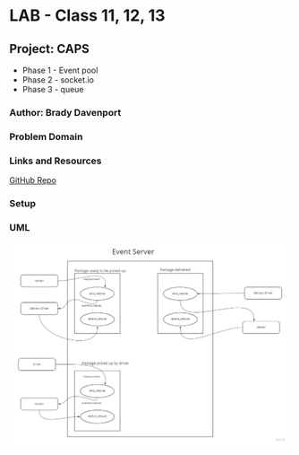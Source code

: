 # LAB - Class 11, 12, 13

## Project: CAPS

* Phase 1 - Event pool
* Phase 2 - socket.io
* Phase 3 - queue

### Author: Brady Davenport

### Problem Domain

### Links and Resources

[GitHub Repo](https://github.com/bradydavenport/caps)

### Setup

### UML

![caps](/public/img/caps.jpg)
